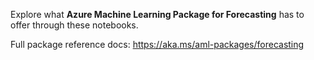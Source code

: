 Explore what **Azure Machine Learning Package for Forecasting** has to offer through these notebooks.

Full package reference docs: https://aka.ms/aml-packages/forecasting
